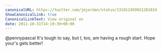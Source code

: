 ```yaml
---
canonicalURL: https://twitter.com/jmjordan/status/131012459921281024
ShowCanonicalLink: true
CanonicalLinkText: View original on
date: 2011-10-31T14:19:39+00:00
---
```

@pennypascal It's tough to say, but I, too, am having a rough start. Hope your's gets better!